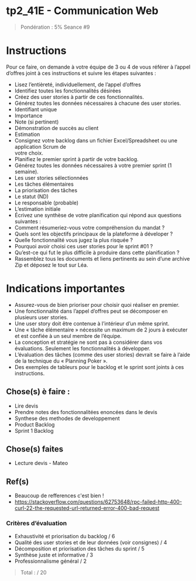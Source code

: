 # tp2_41E - Communication Web

> Pondération : 5%
> Seance #9

# Instructions

Pour ce faire, on demande à votre équipe de 3 ou 4 de vous référer à l’appel d’offres joint à ces instructions et suivre les étapes suivantes :

- Lisez l’entièreté, individuellement, de l’appel d’offres
- Identifiez toutes les fonctionnalités désirées
- Créez des user stories à partir de ces fonctionnalités.
- Générez toutes les données nécessaires à chacune des user stories.
- Identifiant unique
- Importance
- Note (si pertinent)
- Démonstration de succès au client
- Estimation
- Consignez votre backlog dans un fichier Excel/Spreadsheet ou une application Scrum de  
  votre choix.
- Planifiez le premier sprint à partir de votre backlog.
- Générez toutes les données nécessaires à votre premier sprint (1 semaine).
- Les user stories sélectionnées
- Les tâches élémentaires
- La priorisation des tâches
- Le statut (ND)
- Le responsable (probable)
- L’estimation initiale
- Écrivez une synthèse de votre planification qui répond aux questions suivantes :
- Comment résumeriez-vous votre compréhension du mandat ?
- Quels sont les objectifs principaux de la plateforme à déveloper ?
- Quelle fonctionnalité vous jugez la plus risquée ?
- Pourquoi avoir choisi ces user stories pour le sprint #01 ?
- Qu’est-ce qui fut le plus difficile à produire dans cette planification ?
- Rassemblez tous les documents et liens pertinents au sein d’une archive Zip et déposez le
  tout sur Léa.

# Indications importantes

- Assurez-vous de bien prioriser pour choisir quoi réaliser en premier.
- Une fonctionnalité dans l’appel d’offres peut se décomposer en plusieurs user stories.
- Une user story doit être contenue à l’intérieur d’un même sprint.
- Une « tâche élémentaire » nécessite un maximum de 2 jours à exécuter et est confiée à un
  seul membre de l’équipe.
- La conception et stratégie ne sont pas à considérer dans vos évaluations. Seulement les
  fonctionnalités à développer.
- L’évaluation des tâches (comme des user stories) devrait se faire à l’aide de la technique
  du « Planning Poker ».
- Des exemples de tableurs pour le backlog et le sprint sont joints à ces instructions.

## Chose(s) è faire :

- Lire devis
- Prendre notes des fonctionnalitées enoncées dans le devis
- Synthese des methodes de developpement
- Product Backlog
- Sprint 1 Backlog

## Chose(s) faites

- Lecture devis - Mateo

## Ref(s)

- Beaucoup de refferences c'est bien !
- https://stackoverflow.com/questions/62753648/rpc-failed-http-400-curl-22-the-requested-url-returned-error-400-bad-request

### Critères d’évaluation

- Exhaustivité et priorisation du backlog / 6
- Qualité des user stories et de leur données (voir consignes) / 4
- Décomposition et priorisation des tâches du sprint / 5
- Synthèse juste et informative / 3
- Professionnalisme général / 2

> Total : / 20
